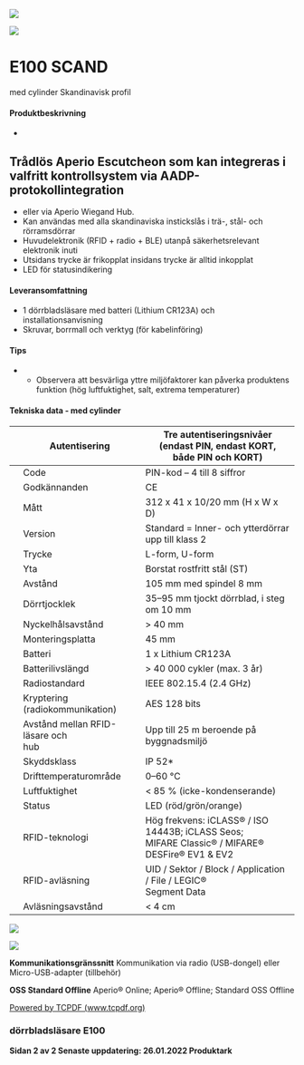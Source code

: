 ![](_page_0_Picture_1.jpeg)

![](_page_0_Picture_2.jpeg)

# E100 SCAND

med cylinder Skandinavisk profil

#### **Produktbeskrivning**

- 
## Trådlös Aperio Escutcheon som kan integreras i valfritt kontrollsystem via AADP-protokollintegration

- eller via Aperio Wiegand Hub.
- Kan användas med alla skandinaviska instickslås i trä-, stål- och rörramsdörrar
- Huvudelektronik (RFID + radio + BLE) utanpå säkerhetsrelevant elektronik inuti
- Utsidans trycke är frikopplat insidans trycke är alltid inkopplat
- LED för statusindikering

#### **Leveransomfattning**

- 1 dörrbladsläsare med batteri (Lithium CR123A) och installationsanvisning
- Skruvar, borrmall och verktyg (för kabelinföring)

#### **Tips**

- * Observera att besvärliga yttre miljöfaktorer kan påverka produktens funktion (hög luftfuktighet, salt, extrema temperaturer)
#### **Tekniska data - med cylinder**

|  | Autentisering                         | Tre autentiseringsnivåer (endast PIN, endast KORT,<br>både PIN och KORT)                         |
|--|---------------------------------------|--------------------------------------------------------------------------------------------------|
|  | Code                                  | PIN-kod – 4 till 8 siffror                                                                       |
|  | Godkännanden                          | CE                                                                                               |
|  | Mått                                  | 312 x 41 x 10/20 mm (H x W x D)                                                                  |
|  | Version                               | Standard = Inner- och ytterdörrar upp till klass 2                                               |
|  | Trycke                                | L-form, U-form                                                                                   |
|  | Yta                                   | Borstat rostfritt stål (ST)                                                                      |
|  | Avstånd                               | 105 mm med spindel 8 mm                                                                          |
|  | Dörrtjocklek                          | 35–95 mm tjockt dörrblad, i steg om 10 mm                                                        |
|  | Nyckelhålsavstånd                     | > 40 mm                                                                                          |
|  | Monteringsplatta                      | 45 mm                                                                                            |
|  | Batteri                               | 1 x Lithium CR123A                                                                               |
|  | Batterilivslängd                      | > 40 000 cykler (max. 3 år)                                                                      |
|  | Radiostandard                         | IEEE 802.15.4 (2.4 GHz)                                                                          |
|  | Kryptering<br>(radiokommunikation)    | AES 128 bits                                                                                     |
|  | Avstånd mellan RFID-läsare och<br>hub | Upp till 25 m beroende på byggnadsmiljö                                                          |
|  | Skyddsklass                           | IP 52*                                                                                           |
|  | Drifttemperaturområde                 | 0–60 °C                                                                                          |
|  | Luftfuktighet                         | < 85 % (icke-kondenserande)                                                                      |
|  | Status                                | LED (röd/grön/orange)                                                                            |
|  | RFID-teknologi                        | Hög frekvens: iCLASS® / ISO 14443B; iCLASS Seos;<br>MIFARE Classic® / MIFARE® DESFire® EV1 & EV2 |
|  | RFID-avläsning                        | UID / Sektor / Block / Application / File / LEGIC®<br>Segment Data                               |
|  | Avläsningsavstånd                     | < 4 cm                                                                                           |

![](_page_1_Picture_1.jpeg)

![](_page_1_Picture_4.jpeg)

**Kommunikationsgränssnitt** Kommunikation via radio (USB-dongel) eller Micro-USB-adapter (tillbehör)

**OSS Standard Offline** Aperio® Online; Aperio® Offline; Standard OSS Offline

[Powered by TCPDF (www.tcpdf.org)](http://www.tcpdf.org)

### **dörrbladsläsare E100**

**Sidan 2 av 2 Senaste uppdatering: 26.01.2022 Produktark**
